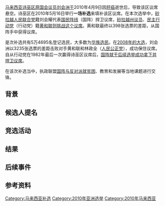 [马来西亚](../Page/马来西亚.md "wikilink")[诗巫区原](https://zh.wikipedia.org/wiki/诗巫 "wikilink")[国会议员](../Page/马来西亚国会.md "wikilink")[刘会洲于](https://zh.wikipedia.org/wiki/刘会洲 "wikilink")2010年4月9日因[肝癌](../Page/肝癌.md "wikilink")逝世后，导致该区议席悬空。诗巫区在2010年5月16日举行**一场补选**来填补该区议席。在本次选举中，[砂拉越人民联合党](../Page/砂拉越人民联合党.md "wikilink")籍刘会耀代表[国民阵线](https://zh.wikipedia.org/wiki/国民阵线 "wikilink")（国阵）捍卫议席，[砂拉越州议员](../Page/砂拉越州议会.md "wikilink")、[民主行动党](https://zh.wikipedia.org/wiki/民主行动党 "wikilink")（行动党）籍[黄和联则挑战这个议席](https://zh.wikipedia.org/wiki/黄和联 "wikilink")。黄和联最终以398张选票的差距，从国阵手中获得议席。

是次补选共有5万4695名登记选民，大多数为[华族选民](https://zh.wikipedia.org/wiki/马来西亚华人 "wikilink")。在[2008年的大选](../Page/2008年馬來西亞大選.md "wikilink")，刘会洲以3235张选票的差距击败对手黄和联和林政全（[人民公正党](https://zh.wikipedia.org/wiki/人民公正党 "wikilink")），成功保住议席。自从行动党在1982年最后一次赢得诗巫区议席后，[国阵就于后续选举成功拿下并捍卫议席](https://zh.wikipedia.org/wiki/国阵 "wikilink")。

在该次补选当中，执政联盟[国阵与反对派就贫困](https://zh.wikipedia.org/wiki/国阵 "wikilink")、教育和发展等当地课题进行交锋。

## 背景

## 候选人提名

## 竞选活动

## 结果

## 后续事件

## 参考资料

[Category:马来西亚补选](https://zh.wikipedia.org/wiki/Category:马来西亚补选 "wikilink") [Category:2010年亚洲选举](https://zh.wikipedia.org/wiki/Category:2010年亚洲选举 "wikilink") [Category:2010年马来西亚](https://zh.wikipedia.org/wiki/Category:2010年马来西亚 "wikilink")